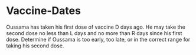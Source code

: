 # Vaccine-Dates
Oussama has taken his first dose of vaccine D days ago. He may take the second dose no less than L days and no more than R  days since his first dose.  Determine if Oussama is too early, too late, or in the correct range for taking his second dose.
